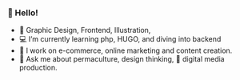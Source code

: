 ### :love_letter: Hello!


- 📌 Graphic Design, Frontend, Illustration, 
- 💻 I’m currently learning php, HUGO, and diving into backend
- 👯 I work on e-commerce, online marketing and content creation.
- 🌿 Ask me about permaculture, design thinking, :iphone: digital media production.



